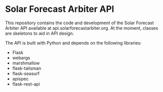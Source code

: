 # Solar Forecast Arbiter API

This repository contains the code and development of the Solar Forecast Arbiter
API available at api.solarforecastarbiter.org. At the moment, classes are
skeletons to aid in API design.


The API is built with Python and depends on the following libraries:
- Flask
- webargs
- marshmallow
- flask-talisman
- flask-seasurf
- apispec
- flask-rest-api
